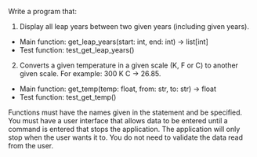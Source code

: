 Write a program that:

1. Display all leap years between two given years (including given years).

* Main function: get_leap_years(start: int, end: int) -> list[int]
* Test function: test_get_leap_years()

2. Converts a given temperature in a given scale (K, F or C) to another given scale. For example: 300 K C -> 26.85.

* Main function: get_temp(temp: float, from: str, to: str) -> float
* Test function: test_get_temp()

Functions must have the names given in the statement and be specified.
You must have a user interface that allows data to be entered until a command is entered that stops the application. The application will only stop when the user wants it to. You do not need to validate the data read from the user.
